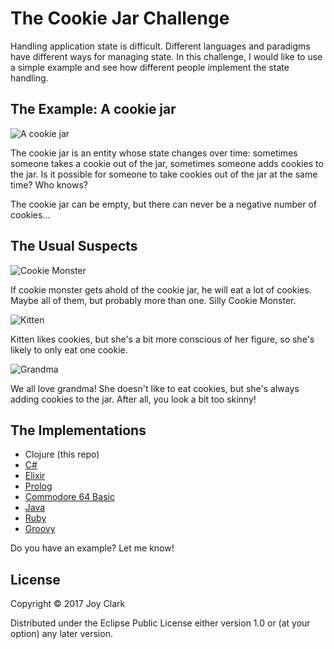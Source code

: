# The Cookie Jar Challenge

Handling application state is difficult. Different languages and paradigms have different ways for managing state. In this challenge, I would like to use a simple example and see how different people implement the state handling. 

## The Example: A cookie jar

![A cookie jar](https://joyclark.org/img/thumbnail/cookie5.jpeg)

The cookie jar is an entity whose state changes over time: sometimes someone takes a cookie out of the jar, sometimes someone adds cookies to the jar. Is it possible for someone to take cookies out of the jar at the same time? Who knows?

The cookie jar can be empty, but there can never be a negative number of cookies...

## The Usual Suspects

![Cookie Monster](https://joyclark.org/img/thumbnail/cookiemonster.jpeg)

If cookie monster gets ahold of the cookie jar, he will eat a lot of cookies. Maybe all of them, but probably more than one. Silly Cookie Monster.

![Kitten](https://joyclark.org/img/thumbnail/kitten.jpeg)

Kitten likes cookies, but she's a bit more conscious of her figure, so she's likely to only eat one cookie.

![Grandma](https://joyclark.org/img/thumbnail/grandma.jpeg)

We all love grandma! She doesn't like to eat cookies, but she's always adding cookies to the jar. After all, you look a bit too skinny!

## The Implementations

* Clojure (this repo)
* [C#](https://github.com/programming-wolf/CookieJar)
* [Elixir](https://github.com/mmainz/cookie_jar)
* [Prolog](https://gist.github.com/bendisposto/0704b341f2a78b8f82e4653ba769636e)
* [Commodore 64 Basic](https://twitter.com/jbendisposto/status/904662544245297152)
* [Java](https://gist.github.com/michael-simons/2628bb782dec9058efb1e94a6f252047)
* [Ruby](https://gist.github.com/moonglum/f763eb257a4ede22e3008d861225535c)
* [Groovy](https://groovyconsole.appspot.com/script/5163766501081088)

Do you have an example? Let me know!


## License

Copyright © 2017 Joy Clark

Distributed under the Eclipse Public License either version 1.0 or (at
your option) any later version.
